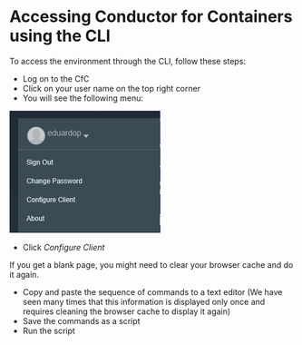 # Accessing Conductor for Containers using the CLI

To access the environment through the CLI, follow these steps:

* Log on to the CfC 
* Click on your user name on the top right corner
* You will see the following menu:

![alt text](Access/Menu.png "Menu") 

* Click *Configure Client*

If you get a blank page, you might need to clear your browser cache and do it again.

* Copy and paste the sequence of commands to a text editor (We have seen many times that this information is displayed only once and requires cleaning the browser cache to display it again)
* Save the commands as a script
* Run the script
